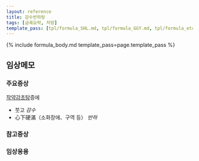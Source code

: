 ```yaml
---
layout: reference
title: 감수반하탕
tags: [금궤요략, 처방]
template_pass: [tpl/formula_SHL.md, tpl/formula_GGY.md, tpl/formula_etc.md]
---
```


{% include formula_body.md template_pass=page.template_pass %}

## 임상메모

### 주요증상

[작약감초탕]({{site.formulaurl}}/작약감초탕)증에
* 붓고 _감수_
* 心下硬滿（소화장애、구역 등） _반하_


### 참고증상



### 임상응용
